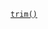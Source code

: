 <p><code><a href="https://developer.wordpress.org/reference/functions/trim/">trim()</a></code></p>

<blockquote>



</blockquote>
